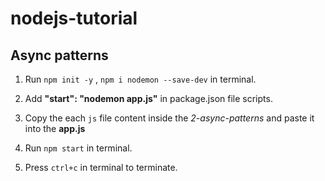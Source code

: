 # nodejs-tutorial

## Async patterns

1. Run `npm init -y` , `npm i nodemon --save-dev` in terminal.

2. Add **"start": "nodemon app.js"** in package.json file scripts.

3. Copy the each `js` file content inside the _2-async-patterns_ and paste it
   into the **app.js**

4. Run `npm start` in terminal.

5. Press `ctrl+c` in terminal to terminate.

